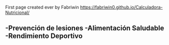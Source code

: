 First page created ever by Fabriwin 
https://fabriwin0.github.io/Calculadora-Nutricional/

-Prevención de lesiones
-Alimentación Saludable 
-Rendimiento Deportivo
-
